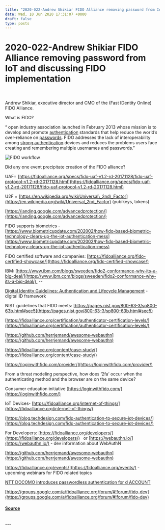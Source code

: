 ```yaml
---
title: "2020-022-Andrew Shikiar FIDO Alliance removing password from IoT and discussing FIDO implementation"
date: Wed, 10 Jun 2020 17:31:07 +0000
draft: false
type: posts
---
```

# 2020-022-Andrew Shikiar FIDO Alliance removing password from IoT and discussing FIDO implementation

<br/>

<br/>
Andrew Shikiar, executive director and CMO of the (Fast IDentity Online) FIDO Alliance.

What is FIDO?

“ open industry association launched in February 2013 whose mission is to develop and promote [authentication](https://en.wikipedia.org/wiki/Authentication) standards that help reduce the world’s over-reliance on [passwords](https://en.wikipedia.org/wiki/Password). FIDO addresses the lack of interoperability among [strong authentication](https://en.wikipedia.org/wiki/Strong_authentication) devices and reduces the problems users face creating and remembering multiple usernames and passwords.”

![FIDO workflow](https://assets.libsyn.com/secure/show/50535/2020-06-10_10_24_37-Andrew_Shikiar_executive_director_of_the_FIDO_Alliance_-_Google_Docs_and_21_mor.png)

Did any one event precipitate creation of the FIDO alliance?

  
  

UAF= [https://fidoalliance.org/specs/fido-uaf-v1.2-rd-20171128/fido-uaf-protocol-v1.2-rd-20171128.html](https://fidoalliance.org/specs/fido-uaf-v1.2-rd-20171128/fido-uaf-protocol-v1.2-rd-20171128.html)

U2F = [https://en.wikipedia.org/wiki/Universal\_2nd\_Factor](https://en.wikipedia.org/wiki/Universal_2nd_Factor) (yubikeys, tokens)

[https://landing.google.com/advancedprotection/](https://landing.google.com/advancedprotection/)

FIDO supports biometrics - [https://www.biometricupdate.com/202002/how-fido-based-biometric-technology-clears-up-the-iot-authentication-mess](https://www.biometricupdate.com/202002/how-fido-based-biometric-technology-clears-up-the-iot-authentication-mess)

FIDO certified software and companies: [https://fidoalliance.org/fido-certified-showcase/](https://fidoalliance.org/fido-certified-showcase/)

IBM: [https://www.ibm.com/blogs/sweeden/fido2-conformance-why-its-a-big-deal/](https://www.ibm.com/blogs/sweeden/fido2-conformance-why-its-a-big-deal/)  -- 

[Digital Identity Guidelines: Authentication and Lifecycle Management](https://nvlpubs.nist.gov/nistpubs/SpecialPublications/NIST.SP.800-63b.pdf) \- digital ID framework

NIST guidelines that FIDO meets: [https://pages.nist.gov/800-63-3/sp800-63b.html#sec5](https://pages.nist.gov/800-63-3/sp800-63b.html#sec5)

[https://fidoalliance.org/certification/authenticator-certification-levels/](https://fidoalliance.org/certification/authenticator-certification-levels/)

[https://github.com/herrjemand/awesome-webauthn](https://github.com/herrjemand/awesome-webauthn)

[https://fidoalliance.org/content/case-study/](https://fidoalliance.org/content/case-study/)

[https://loginwithfido.com/provider/](https://loginwithfido.com/provider/)

From a threat modeling perspective, how does ‘2fa’ occur when the authenticating method and the browser are on the same device?

Consumer education initiative [https://loginwithfido.com/](https://loginwithfido.com/)

IoT Devices- [https://fidoalliance.org/internet-of-things/](https://fidoalliance.org/internet-of-things/)

[https://blog.techdesign.com/fido-authentication-to-secure-iot-devices/](https://blog.techdesign.com/fido-authentication-to-secure-iot-devices/)

For Developers: [https://fidoalliance.org/developers/](https://fidoalliance.org/developers/)   or [https://webauthn.io/](https://webauthn.io/) \- dev information about WebAuthN

[https://github.com/herrjemand/awesome-webauthn](https://github.com/herrjemand/awesome-webauthn)

  
  

[https://fidoalliance.org/events/](https://fidoalliance.org/events/) \- upcoming webinars for FIDO related topics

[NTT DOCOMO introduces passwordless authentication for d ACCOUNT](https://fidoalliance.org/ntt-docomo-introduces-passwordless-authentication-for-d-account/)

[https://groups.google.com/a/fidoalliance.org/forum/#!forum/fido-dev](https://groups.google.com/a/fidoalliance.org/forum/#!forum/fido-dev)

#### [Source](http://brakeingsecurity.com/2020-022-andrew-shikiar-fido-alliance-removing-password-from-iot-and-discussing-fido-implementation)

<br/>
---
